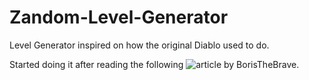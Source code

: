 # Zandom-Level-Generator
Level Generator inspired on how the original Diablo used to do.

Started doing it after reading the following ![article by BorisTheBrave](https://www.boristhebrave.com/2019/07/14/dungeon-generation-in-diablo-1/).
